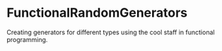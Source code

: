 # FunctionalRandomGenerators

Creating generators for different types using the cool staff in functional programming.
